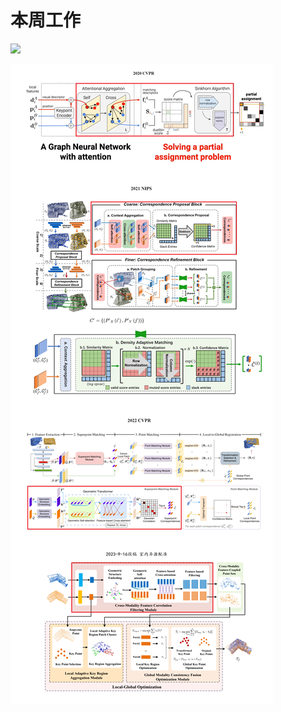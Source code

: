 # 本周工作
![](https://github.com/Darren-pty/Research/blob/main/Learning%20of%20way/Semester/picture/gif/13.gif)

![](https://github.com/Darren-pty/Research/blob/main/Learning%20of%20way/Semester/picture/104.png)



